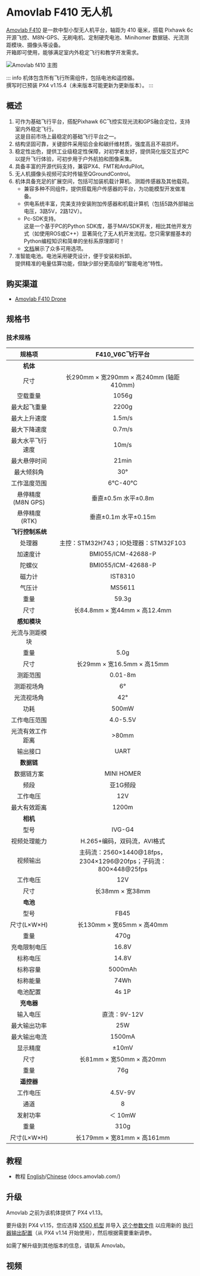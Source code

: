 # Amovlab F410 无人机

[Amovlab F410](https://amovlab.com/product/detail?pid=32) 是一款中型小型无人机平台，轴距为 410 毫米，搭载 Pixhawk 6c 开源飞控、M8N-GPS、无刷电机、定制硬壳电池、Minihomer 数据链、光流测距模块、摄像头等设备。  
开箱即可使用，能够满足室内外稳定飞行和教学开发需求。

![Amovlab f410 主图](../../assets/airframes/multicopter/amovlab_f410/hero.jpg)

::: info
机体包含所有飞行所需组件，包括电池和遥控器。  
撰写时已预装 PX4 v1.15.4（未来版本可能更新为更新版本）。
:::

## 概述

1. 可作为基础飞行平台，搭配Pixhawk 6C飞控实现光流和GPS融合定位，支持室内外稳定飞行。  
   这是目前市场上最稳定的基础飞行平台之一。  
2. 结构坚固可靠，关键部件采用铝合金和碳纤维材质，强度高且不易损坏。  
3. 稳定性出色，提供工业级稳定性保障，对初学者友好，提供简化版交互式PC以提升飞行体验，可初步用于户外航拍和图像采集。  
4. 具备丰富的开源代码支持，兼容PX4、FMT和ArduPilot。  
5. 无人机摄像头视频可实时传输至QGroundControl。  
6. 机体具备充足的扩展空间，包括可加装机载计算机、测距传感器及其他载荷。  
   - 兼容多种不同组件，提供搭载用户传感器的平台，为功能模型开发做准备。  
   - 供电系统丰富，完美支持安装附加传感器和机载计算机（包括5路外部输出电压，3路5V，2路12V）。  
   - Pc-SDK支持。  
     这是一个基于PC的Python SDK库，基于MAVSDK开发，相比其他开发方式（如使用ROS或C++）显著简化了无人机开发流程。您只需掌握基本的Python编程知识和简单的坐标系原理即可！  
   - [文档](https://docs.amovlab.com/f450-v6c-wiki/#/en/)展示了众多可用选项。  
7. 准智能电池。电池采用硬壳设计，便于安装和拆卸。  
   提供精准的电量估算功能，但缺少部分更高级的"智能电池"特性。

## 购买渠道

- [Amovlab F410 Drone](https://amovlab.com/product/detail?pid=32)

## 规格书

### 技术规格

|           规格项           |                         F410_V6C飞行平台                         |
| :------------------------: | :-------------------------------------------------------------: |
|         **机体**          |                                                                  |
|          尺寸            |       长290mm × 宽290mm × 高240mm (轴距410mm)        |
|         空载重量          |                                  1056g                                   |
|       最大起飞重量         |                                  2200g                                   |
|        最大上升速度        |                                  1.5m/s                                  |
|        最大下降速度        |                                  0.7m/s                                  |
|      最大水平飞行速度      |                                  10m/s                                   |
|        最大悬停时间        |                                  21min                                   |
|         最大倾斜角         |                                   30°                                    |
|       工作温度范围         |                                  6℃-40℃                                  |
|        悬停精度(M8N GPS)   |             垂直±0.5m 水平±0.8m              |
|        悬停精度(RTK)       |                 垂直±0.1m 水平±0.15m                 |
|    **飞行控制系统**       |                                                                  |
|          处理器           |                 主控：STM32H743；IO处理器：STM32F103                  |
|        加速度计           |                            BMI055/ICM-42688-P                            |
|          陀螺仪           |                            BMI055/ICM-42688-P                            |
|        磁力计             |                                 IST8310                                  |
|          气压计           |                                  MS5611                                  |
|          重量            |                                  59.3g                                   |
|          尺寸            |                长84.8mm × 宽44mm × 高12.4mm                |
|        **感知模块**       |                                                                  |
| 光流与测距模块            |                                                                  |
|          重量            |                                   5.0g                                   |
|          尺寸            |                 长29mm × 宽16.5mm × 高15mm                 |
|       测距范围           |                                 0.01-8m                                  |
|        测距视场角          |                                    6°                                    |
|       光流视场角          |                                   42°                                    |
|         功耗             |                                  500mW                                   |
|       工作电压范围         |                                 4.0-5.5V                                 |
|   光流有效工作距离        |                                  >80mm                                   |
|       输出接口           |                                   UART                                   |
|        **数据链**         |                                                                  |
|       数据链方案           |                                MINI HOMER                                |
|         频段             |                               亚1G频段                                |
|       工作电压           |                                   12V                                    |
|       最大有效距离         |                                  1200m                                   |
|        **相机**           |                                                                  |
|          型号            |                                  IVG-G4                                  |
|       视频处理能力         |                H.265+编码，双码流，AVI格式                 |
|       视频输出           | 主码流：2560×1440@18fps，2304×1296@20fps；子码流：800×448@25fps |
|       工作电压           |                                   12V                                    |
|          尺寸            |                         长38mm × 宽38mm                         |
|        **电池**           |                                                                  |
|          型号            |                                   FB45                                   |
|      尺寸(L×W×H)         |                 长130mm × 宽65mm × 高40mm                  |
|          重量            |                                   470g                                   |
|       充电限制电压         |                                  16.8V                                   |
|        标称电压           |                                  14.8V                                   |
|        标称容量           |                                 5000mAh                                  |
|         标称能量           |                                   74Wh                                   |
|         电池配置           |                                  4s 1P                                   |
|        **充电器**         |                                                                  |
|        输入电压           |                                直流：9V-12V                                 |
|       最大输出功率         |                                   25W                                    |
|       最大输出电流         |                                  1500mA                                  |
|       显示精度           |                                  ±10mV                                   |
|          尺寸            |                  长81mm × 宽50mm × 高20mm                  |
|          重量            |                                   76g                                    |
|      **遥控器**           |                                                                  |
|       工作电压           |                                 4.5V-9V                                  |
|          通道            |                                    8                                     |
|        发射功率           |                                 ＜ 10mW                                  |
|          重量            |                                   310g                                   |
|      尺寸(L×W×H)         |                 长179mm × 宽81mm × 高161mm                 |

## 教程

- 教程 [English](https://docs.amovlab.com/f450-v6c-wiki/#/en/)/[Chinese](https://docs.amovlab.com/F450-V6C-wiki/#/src/%E8%A7%84%E6%A0%BC%E5%8F%82%E6%95%B0/%E8%A7%84%E6%A0%BC%E5%8F%82%E6%95%B0) (docs.amovlab.com/)

## 升级

Amovlab 之前为该机体提供了 PX4 v1.13。

要升级到 PX4 v1.15，您应选择 [X500 机型](../config/airframe.md) 并导入 [这个参数文件](https://github.com/PX4/PX4-Autopilot/blob/main/docs/assets/airframes/multicopter/amovlab_f410/amovlabf410_drone_v1.15.4.params) 以应用新的 [执行器输出配置](../config/actuators.md)（从 PX4 v1.14 开始使用），然后根据需要重新调参。

如需了解升级到其他版本的信息，请联系 Amovlab。

## 视频

<lite-youtube videoid="RzmI1d5093I" title="F410 Mid-Axis UAVs"/>